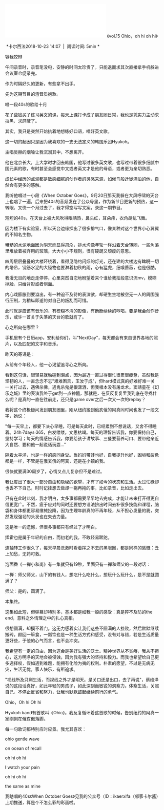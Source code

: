 <iframe frameborder="no" border="0" marginwidth="0" marginheight="0" width=330 height=110 src="//music.163.com/outchain/player?type=3&id=2057355919&auto=0&height=90"></iframe>
《vol.15 Ohio，oh hi oh hi》

 *卡尔西法2018-10-23 14:07  |  阅读时间: 5min *

容我狡辩

午间录音时，录音笔没电，安静的时间太珍贵了，只能退而求其次直接拿手机躲进会议室仓促录完。

作为时隔好久的更新，有些拿不出手。

先为这期节目的渣音质抱歉。

唱一段40s的歌给十月

花了些钱买了练习英文的课，每天上课打卡成了朋友圈日常，我也是凭实力主动求拉黑、求屏蔽了。

其实，我只是突然开始执着地想练好口语，唱好英文歌。

这一切的起因只是因为我喜欢的一支无法定义的韩国乐团Hyukoh。

主唱吴赫的烟嗓让我沉溺其中，不想离开。

他在北京长大，上大学时才回去韩国，他写过很多英文歌，也写过带着很多细腻中国元素的歌，有时甚至会感觉中文或者英文才是他的母语，或者更为亲切熟悉。

成长中经历的点滴都是敏感细腻的创作者的灵感来源，如候鸟般迁徙漂泊的他，自然会有更多的感触。

我听他唱过一小段《When October
Goes》，9月20日那天我躲在大风呼啸的天台上也唱了一遍，后来把40s的音频发在了公众号里，作为新节目更新的预热，这一转眼，又快一个月过去了，我才得空写写文案，录这一期节目。

短短的40s，在天台上被大风吹得眼睛热，鼻头红，耳朵疼，衣角胡乱飞舞。

因为楼下有实验室，所以天台边缘探出了很多排气口，像某种对这个世界小心翼翼的不知名生物。

粗糙的水泥地面因为阴天而显得肃杀，排水沟像年轮一样沿着天台转圈，一些角落里堆放着被弃用的玻璃，大大小小不规则，很有硬朗又颓废的意思。

四周层层叠叠的大楼环绕着，看得见隐约闪烁的灯光，还在建的大楼边有睥睨一切的塔吊，钢筋水泥的大怪物也要淋着初秋的雨，心有猛虎，细嗅蔷薇，也是很酷。

我漫无目的地走走停停，心里突然自恋地盼望着来个谁给我拍段意识流mv，模糊掉脸，只给背影或者侧面。

内心戏膨胀到要溢出，有一种迫不及待的表演欲，却硬生生地被空无一人的周围强行压制，为稍纵即逝的对自己的叛乱而可惜。

此时就是应该有音乐的，有模糊不清的影像，有断断续续的哼唱，要是我会创作音乐，或许一首关于失落的天台的歌就有了。

心之所向在哪里？

手机里有个日历app，安利给你们，叫"NextDay"，每天都会有来自世界各地的照片，以及匹配的文字和音乐。

昨天的寄语是：

从前有个年轻人，他一心渴望追寻心之所向。

看到这句话，很轻易就触碰到泪点，因为最近一直过得很忙很累很疲惫，虽然我是坚韧的人，一直念念不忘"艰难困苦，玉汝于成"，但hard模式真的好难好难一关一关打过去，遇佛杀佛，遇鬼杀鬼是很潇洒，但我根本没有屠龙术。窦靖童在《幻乐之城》里的表演我终于get到一点神髓，那就是，在反反复复里我到底在寻找什么呢？是真的一直在往前走，还只是game
over之后一次又一次的replay？

我将这个终极疑问发到朋友圈里，刚从纽约搬到俄亥俄的阿真同时间也发了一段文字，她说：

"每一天早上，都要下决心早睡，可是每天此时，已经累到不想说话，又舍不得睡着。24h·7days·365，白发缕缕，文思枯竭。每天的理智告诉我，你要保持自己，坚持学习；每天的情感告诉我，你要给孩子讲故事、三餐要营养可口、要带他亲近大自然、要和他一起说话玩耍\..."

隔着太平洋，也是一样的感同身受。当妈妈带娃也好，自我提升也好，困境和疲惫都是一样，不管是在俄亥俄的阿真，还是在小镇的我。

很快就要满30周岁了，心情又点儿复杂但不是难过。

我让度出了很大一部分自由和隐秘的欲望，才有了如今的状态和生活。太过忙碌却也丢不下自己，时时记挂想去做却一拖再拖的事，比如录音，比如走出去。

只有在此时此刻，我才明白，太多事都需要早早地去完成，才能让未来打开得更自信更宽广。不然，疲于应对的同时还要想方设法挤出时间去补很多技能和课程，脑袋和身体都更容易缴械投降，因为生理年龄真的不再年轻，从不担心发量的我，突然发现强韧的头发也在失去力量。

这是唯一的遗憾，但很多事都只有经过了才明白。

挥霍也是属于年轻的自由，而初老的我，不敢轻易蹉跎。

连轴转工作很久了，每天早晨洗漱时看着挥之不去的黑眼圈，都是同样的感慨：丑上加愁，无药可救。

泡面番《一禅小和尚》有一集就只有19秒，里面只有一禅和师父的一段对话：

一禅：师父师父，山下的有钱人，想吃什么吃什么，想玩什么玩什么，是不是就圆满了？

师父：是的，圆满了。

本集终。

这集如此短，但弹幕却特别多，基本都是如我一般的感受：真是猝不及防的the
end，意料之外情理之中的扎心真相。

很想圆满，却摸不着门。这无力感着实让我们这些不圆满的人挫败，然后默默继续搬砖。颜回一箪食，一瓢饮也是一种生活方式和感受，没有对与错，若是生活质量更好些，于他的心气而言，也不会冲突。

我希望有一定的自由，因为这会是美好生活的沃土。精神世界从不贫瘠，我从不担心，这方明净的天地会被侵蚀，因为我有强大的坚持和毅力。而我也希望给自己更多选择权，假如遇到难题，能拥有化险为夷的权利。朴素的愿望，不过是无病无灾，生活无忧，家人快乐，有所追求。

"视线所及只剩生活，而视线之外才是明天。是关口还是出口，去了再说"，蔡维泽说的这段话真好，如此年轻的男孩子，如此深刻而敏锐的洞察力，体察生活，关照自己，不停止反省和努力，让我也默默鼓起继续前行的勇气。

Ohio，Oh hi Oh hi

Hyukoh
band有首歌叫《Ohio》，我反复循环着这首歌的时候，告别纽约的阿真一家刚刚在俄亥俄落脚。

每一句歌词都特别应时应景。我尤其喜欢：

ohio gentle wave

on ocean of recall

oh hi oh hi

I watch your pain

oh hi oh hi

the same as mine

我瞎唱的40s《When October Goes》见我的公众号（ID：ikaerxifa（邻家卡尔酱）上期推送，算是个不怎么彩的彩蛋啦。
